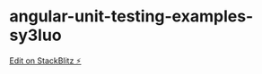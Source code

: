# angular-unit-testing-examples-sy3luo

[Edit on StackBlitz ⚡️](https://stackblitz.com/edit/angular-unit-testing-examples-sy3luo)